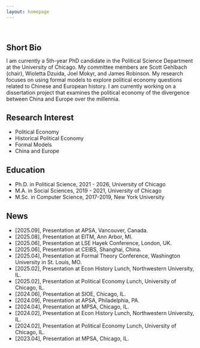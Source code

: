 ```yaml
---
layout: homepage
---
```


<h1 id="about-me"></h1>

<h2 style="margin: 60px 0px 10px;">Short Bio</h2>

I am currently a 5th-year PhD candidate in the Political Science Department at the University of Chicago. My committee members are Scott Gehlbach (chair), Wioletta Dzuida, Joel Mokyr, and James Robinson. My research focuses on using formal models to explore political economy questions related to Chinese and European history. I am currently working on a dissertation project that examines the political economy of the divergence between China and Europe over the millennia.

## Research Interest

- Political Economy 
- Historical Political Economy
- Formal Models
- China and Europe

## Education
- Ph.D. in Political Science, 2021 - 2026, University of Chicago
- M.A. in Social Sciences, 2019 - 2021, University of Chicago
- M.Sc. in Computer Science, 2017-2019, New York University

## News
- [2025.09], Presentation at APSA, Vancouver, Canada.
- [2025.08], Presentation at EITM, Ann Arbor, MI.
- [2025.06], Presentation at LSE Hayek Conference, London, UK.
- [2025.06], Presentation at CEIBS, Shanghai, China. 
- [2025.04], Presentation at Formal Theory Conference, Washington University in St. Louis, MO.
- [2025.02], Presentation at Econ History Lunch, Northwestern University, IL. 
- [2025.02], Presentation at Political Economy Lunch, University of Chicago, IL.
- [2024.06], Presentation at SIOE, Chicago, IL.
- [2024.09], Presentation at APSA, Philadelphia, PA.
- [2024.04], Presentation at MPSA, Chicago, IL.
- [2024.02], Presentation at Econ History Lunch, Northwestern University, IL.
- [2024.02], Presentation at Political Economy Lunch, University of Chicago, IL.
- [2023.04], Presentation at MPSA, Chicago, IL.
